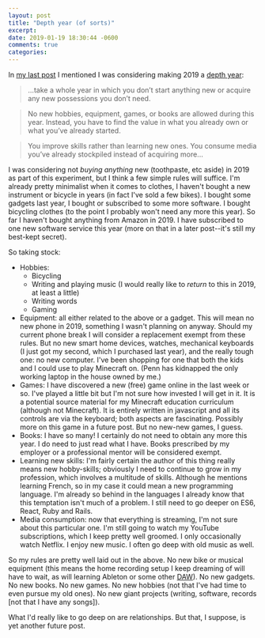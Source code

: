 ```yaml
---
layout: post
title: "Depth year (of sorts)"
excerpt: 
date: 2019-01-19 18:30:44 -0600
comments: true
categories: 
---
```


In [my last post](/2019/01/13/web-log/) I mentioned I was considering making 2019 a [depth year](https://www.raptitude.com/2017/12/go-deeper-not-wider/):

>...take a whole year in which you don’t start anything new or acquire any new possessions you don’t need.

>No new hobbies, equipment, games, or books are allowed during this year. Instead, you have to find the value in what you already own or what you’ve already started.

>You improve skills rather than learning new ones. You consume media you’ve already stockpiled instead of acquiring more...

I was considering not _buying anything_ new (toothpaste, etc aside) in 2019 as part of this experiment, but I think a few simple rules will suffice. I'm already pretty minimalist when it comes to clothes, I haven't bought a new instrument or bicycle in years (in fact I've sold a few bikes). I bought some gadgets last year, I bought or subscribed to some more software. I bought bicycling clothes (to the point I probably won't need any more this year). So far I haven't bought anything from Amazon in 2019. I have subscribed to one new software service this year (more on that in a later post--it's still my best-kept secret).

So taking stock:

* Hobbies:
  * Bicycling
  * Writing and playing music (I would really like to _return_ to this in 2019, at least a little)
  * Writing words
  * Gaming
* Equipment: all either related to the above or a gadget. This will mean no new phone in 2019, something I wasn't planning on anyway. Should my current phone break I will consider a replacement exempt from these rules. But no new smart home devices, watches, mechanical keyboards (I just got my second, which I purchased last year), and the really tough one: no new computer. I've been shopping for one that both the kids and I could use to play Minecraft on. (Penn has kidnapped the only working laptop in the house owned by me.)
* Games: I have discovered a new (free) game online in the last week or so. I've played a little bit but I'm not sure how invested I will get in it. It is a potential source material for my Minecraft education curriculum (although not Minecraft). It is entirely written in javascript and all its controls are via the keyboard; both aspects are fascinating. Possibly more on this game in a future post. But no new-new games, I guess.
* Books: I have so many! I certainly do not need to obtain any more this year. I do need to just read what I have. Books prescribed by my employer or a professional mentor will be considered exempt.
* Learning new skills: I'm fairly certain the author of this thing really means new hobby-skills; obviously I need to continue to grow in my profession, which involves a multitude of skills. Although he mentions learning French, so in my case it could mean a new programming language. I'm already so behind in the languages I already know that this temptation isn't much of a problem. I still need to go deeper on ES6, React, Ruby and Rails.
* Media consumption: now that everything is streaming, I'm not sure about this particular one. I'm still going to watch my YouTube subscriptions, which I keep pretty well groomed. I only occasionally watch Netflix. I enjoy new music. I often go deep with old music as well.

So my rules are pretty well laid out in the above. No new bike or musical equipment (this means the home recording setup I keep dreaming of will have to wait, as will learning Ableton or some other [DAW](https://en.wikipedia.org/wiki/Digital_audio_workstation 'Digital Audio Workstation')). No new gadgets. No new books. No new games. No new hobbies (not that I've had time to even pursue my old ones). No new giant projects (writing, software, records [not that I have any songs]).

What I'd really like to go deep on are relationships. But that, I suppose, is yet another future post.
